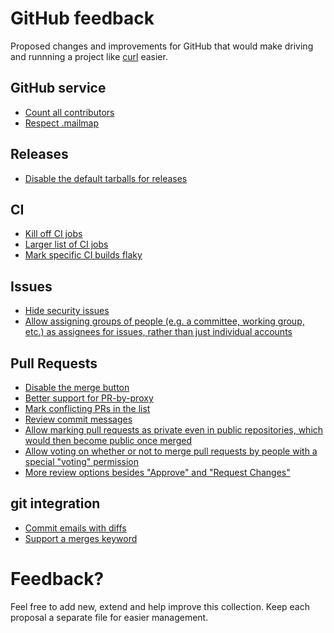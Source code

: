 # GitHub feedback

Proposed changes and improvements for GitHub that would make driving and
runnning a project like [curl](https://github.com/curl/curl) easier.

## GitHub service

- [Count all contributors](count-contributors.md)
- [Respect .mailmap](mailmap.md)

## Releases

- [Disable the default tarballs for releases](releases-tarball.md)

## CI

- [Kill off CI jobs](kill-ci.md)
- [Larger list of CI jobs](larger-ci-list.md)
- [Mark specific CI builds flaky](flaky.md)

## Issues

- [Hide security issues](security-issues.md)
- [Allow assigning groups of people (e.g. a committee, working group, etc.) as assignees for issues, rather than just individual accounts](org-assignments.md)

## Pull Requests

- [Disable the merge button](disable-merge-button.md)
- [Better support for PR-by-proxy](pr-by-proxy.md)
- [Mark conflicting PRs in the list](mark-conflicting.md)
- [Review commit messages](review-commit-msgs.md)
- [Allow marking pull requests as private even in public repositories, which would then become public once merged](private-prs.md)
- [Allow voting on whether or not to merge pull requests by people with a special "voting" permission](voting.md)
- [More review options besides "Approve" and "Request Changes"](review-options.md)

## git integration

- [Commit emails with diffs](commit-mail-diff.md)
- [Support a merges keyword](merges.md)

# Feedback?

Feel free to add new, extend and help improve this collection. Keep each
proposal a separate file for easier management.
